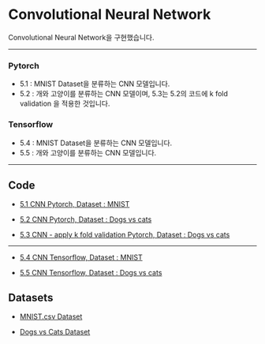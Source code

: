 # Convolutional Neural Network

Convolutional Neural Network을 구현했습니다.

---

### Pytorch
- 5.1 : MNIST Dataset을 분류하는 CNN 모델입니다.
- 5.2 : 개와 고양이를 분류하는 CNN 모델이며, 5.3는 5.2의 코드에 k fold validation 을 적용한 것입니다.     


### Tensorflow
- 5.4 : MNIST Dataset을 분류하는 CNN 모델입니다.
- 5.5 : 개와 고양이를 분류하는 CNN 모델입니다.  

---

## Code  

- [5.1 CNN Pytorch, Dataset : MNIST](5_CNN/5.1_CNN_MNIST_Pytorch.py)   

- [5.2 CNN Pytorch, Dataset : Dogs vs cats](5_CNN/5.2_CNN_dogs_vs_cats_Pytorch.py)    

- [5.3 CNN - apply k fold validation Pytorch, Dataset : Dogs vs cats](5_CNN/5.3_CNN_dogs_vs_cats_k_fold_validation_Pytorch.py)     

---

- [5.4 CNN Tensorflow, Dataset : MNIST](5_CNN/5.4_CNN_MNIST_Tensorflow.py)     

- [5.5 CNN Tensorflow, Dataset : Dogs vs cats](5_CNN/5.5_CNN_dogs_vs_cats_Tensorflow.py)     



## Datasets  

- [MNIST.csv Dataset](https://www.kaggle.com/datasets/oddrationale/mnist-in-csv)  

- [Dogs vs Cats Dataset](https://www.kaggle.com/competitions/dogs-vs-cats/data)

